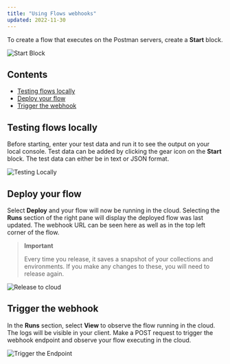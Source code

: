 ```yaml
---
title: "Using Flows webhooks"
updated: 2022-11-30
---
```


To create a flow that executes on the Postman servers, create a **Start** block.

![Start Block](https://assets.postman.com/postman-labs-docs/cloud-execution/running-flows-on-the-cloud-start.gif)

## Contents

* [Testing flows locally](#testing-flows-locally)
* [Deploy your flow](#deploy-your-flow)
* [Trigger the webhook](#trigger-the-webhook)

## Testing flows locally

Before starting, enter your test data and run it to see the output on your local console. Test data can be added by clicking the gear icon on the **Start** block. The test data can either be in text or JSON format.

![Testing Locally](https://assets.postman.com/postman-labs-docs/cloud-execution/running-flows-on-the-cloud-test-data.gif)

## Deploy your flow

Select **Deploy** and your flow will now be running in the cloud. Selecting the **Runs** section of the right pane will display the deployed flow was last updated. The webhook URL can be seen here as well as in the top left corner of the flow.

> **Important**
>
> Every time you release, it saves a snapshot of your collections and environments. If you make any changes to these, you will need to release again.

![Release to cloud](https://assets.postman.com/postman-labs-docs/cloud-execution/running-flows-in-the-cloud-create-deploy.gif)

## Trigger the webhook

In the **Runs** section, select **View** to observe the flow running in the cloud. The logs will be visible in your client. Make a POST request to trigger the webhook endpoint and observe your flow executing in the cloud.

![Trigger the Endpoint](https://assets.postman.com/postman-labs-docs/cloud-execution/running-in-cloud.gif)

